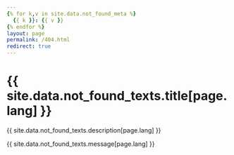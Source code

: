 ```yaml
---
{% for k,v in site.data.not_found_meta %}
  {{ k }}: {{ v }}
{% endfor %}
layout: page
permalink: /404.html
redirect: true
---
```


<meta http-equiv="refresh" content="3; url={{ site.baseurl | prepend: site.url }}" />

<h1>{{ site.data.not_found_texts.title[page.lang] }}</h1>
<p>{{ site.data.not_found_texts.description[page.lang] }}</p>
<div>
  {{ site.data.not_found_texts.message[page.lang] }}
</div>
